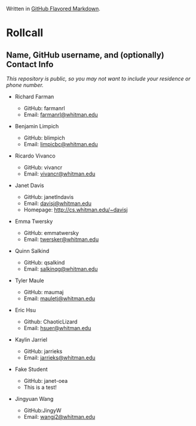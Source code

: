 Written in [GitHub Flavored Markdown](https://help.github.com/articles/github-flavored-markdown).

Rollcall
========

Name, GitHub username, and (optionally) Contact Info
----------------------------------------------------

_This repository is public, so you may not want to include your residence or phone number._

* Richard Farman
  * GitHub: farmanrl
  * Email: farmanrl@whitman.edu

* Benjamin Limpich
  * GitHub: blimpich
  * Email: limpicbc@whitman.edu

* Ricardo Vivanco
  * GitHub: vivancr
  * Email: vivancr@whitman.edu

* Janet Davis
  * GitHub: janetlndavis
  * Email: davisj@whitman.edu
  * Homepage: http://cs.whitman.edu/~davisj
  
* Emma Twersky
  * GitHub: emmatwersky
  * Email: twersker@whitman.edu
  
* Quinn Salkind
  * GitHub: qsalkind
  * Email: salkinqg@whitman.edu
  
* Tyler Maule
  * GitHub: maumaj
  * Email: mauletj@whitman.edu

* Eric Hsu
  * Github: ChaoticLizard
  * Email: hsuer@whitman.edu

* Kaylin Jarriel
  * GitHub: jarrieks
  * Email: jarrieks@whitman.edu

* Fake Student
  * GitHub: janet-oea
  * This is a test!

* Jingyuan Wang
  * GitHub:JingyW
  * Email: wangj2@whitman.edu
